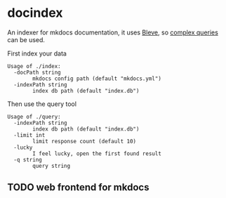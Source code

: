 # docindex

An indexer for mkdocs documentation, it uses [Bleve](https://github.com/blevesearch/bleve), so [complex queries](http://blevesearch.com/docs/Query-String-Query/) can be used.


First index your data
```
Usage of ./index:
  -docPath string
        mkdocs config path (default "mkdocs.yml")
  -indexPath string
        index db path (default "index.db")
```

Then use the query tool

```
Usage of ./query:
  -indexPath string
        index db path (default "index.db")
  -limit int
        limit response count (default 10)
  -lucky
        I feel lucky, open the first found result
  -q string
        query string
```

## TODO web frontend for mkdocs